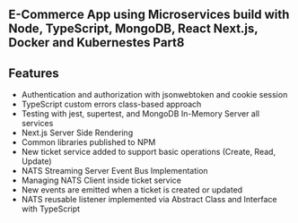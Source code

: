 ## E-Commerce App using Microservices build with Node, TypeScript, MongoDB, React Next.js, Docker and Kubernestes Part8

## Features

- Authentication and authorization with jsonwebtoken and cookie session
-  TypeScript custom errors class-based approach
- Testing with jest, supertest, and MongoDB In-Memory Server all services
- Next.js Server Side Rendering
- Common libraries published to NPM
- New ticket service added to support basic operations (Create, Read, Update)
- NATS Streaming Server Event Bus Implementation
- Managing NATS Client inside ticket service
- New events are emitted when a ticket is created or updated
- NATS reusable listener implemented via Abstract Class and Interface with TypeScript
